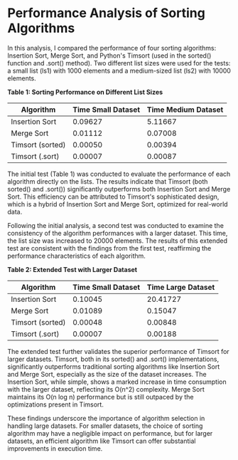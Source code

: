 # **Performance Analysis of Sorting Algorithms**

In this analysis, I compared the performance of four sorting algorithms: Insertion Sort, Merge Sort, and Python's Timsort (used in the sorted() function and .sort() method). Two different list sizes were used for the tests: a small list (ls1) with 1000 elements and a medium-sized list (ls2) with 10000 elements.

**Table 1: Sorting Performance on Different List Sizes**

| Algorithm        | Time Small Dataset | Time Medium Dataset |
| ---------------- | ------------------ | ------------------- |
| Insertion Sort   | 0.09627            | 5.11667             |
| Merge Sort       | 0.01112            | 0.07008             |
| Timsort (sorted) | 0.00050            | 0.00394             |
| Timsort (.sort)  | 0.00007            | 0.00087             |

The initial test (Table 1) was conducted to evaluate the performance of each algorithm directly on the lists. The results indicate that Timsort (both sorted() and .sort()) significantly outperforms both Insertion Sort and Merge Sort. This efficiency can be attributed to Timsort's sophisticated design, which is a hybrid of Insertion Sort and Merge Sort, optimized for real-world data.

Following the initial analysis, a second test was conducted to examine the consistency of the algorithm performances with a larger dataset. This time, the list size was increased to 20000 elements. The results of this extended test are consistent with the findings from the first test, reaffirming the performance characteristics of each algorithm.

**Table 2: Extended Test with Larger Dataset**

| Algorithm        | Time Small Dataset | Time Large Dataset |
| ---------------- | ------------------ | ------------------ |
| Insertion Sort   | 0.10045            | 20.41727           |
| Merge Sort       | 0.01089            | 0.15047            |
| Timsort (sorted) | 0.00048            | 0.00848            |
| Timsort (.sort)  | 0.00007            | 0.00188            |

The extended test further validates the superior performance of Timsort for larger datasets. Timsort, both in its sorted() and .sort() implementations, significantly outperforms traditional sorting algorithms like Insertion Sort and Merge Sort, especially as the size of the dataset increases. The Insertion Sort, while simple, shows a marked increase in time consumption with the larger dataset, reflecting its O(n^2) complexity. Merge Sort maintains its O(n log n) performance but is still outpaced by the optimizations present in Timsort.

These findings underscore the importance of algorithm selection in handling large datasets. For smaller datasets, the choice of sorting algorithm may have a negligible impact on performance, but for larger datasets, an efficient algorithm like Timsort can offer substantial improvements in execution time.
